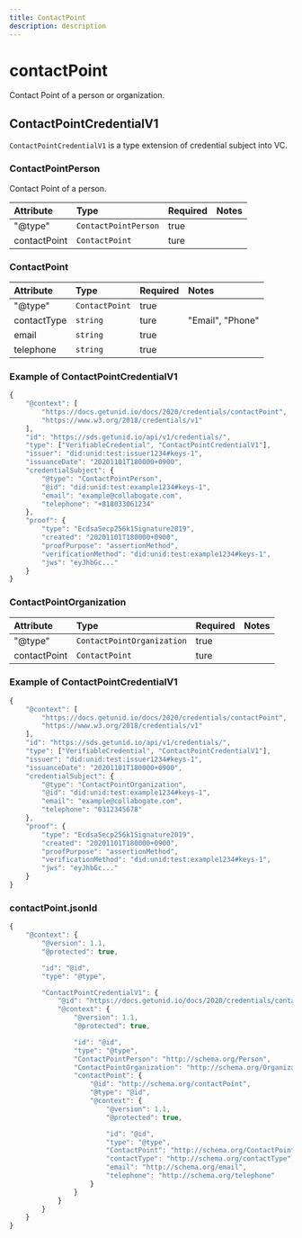 ```yaml
---
title: ContactPoint
description: description
---
```


# contactPoint

Contact Point of a person or organization.

## ContactPointCredentialV1

`ContactPointCredentialV1` is a type extension of credential subject into VC.

### ContactPointPerson

Contact Point of a person.

| Attribute | Type | Required | Notes |
| :--- | :--- | :--- | :--- |
| "@type" | `ContactPointPerson` | true |  |
| contactPoint | `ContactPoint` | ture |  |

### ContactPoint

| Attribute | Type | Required | Notes |
| :--- | :--- | :--- | :--- |
| "@type" | `ContactPoint` | true |  |
| contactType | `string` | ture | "Email", "Phone" |
| email | `string` | true |  |
| telephone | `string` | true |  |

### Example of ContactPointCredentialV1

```javascript
{
    "@context": [
        "https://docs.getunid.io/docs/2020/credentials/contactPoint",
        "https://www.w3.org/2018/credentials/v1"
    ],
    "id": "https://sds.getunid.io/api/v1/credentials/",
    "type": ["VerifiableCredential", "ContactPointCredentialV1"],
    "issuer": "did:unid:test:issuer1234#keys-1",
    "issuanceDate": "20201101T180000+0900",
    "credentialSubject": {
        "@type": "ContactPointPerson",
        "@id": "did:unid:test:example1234#keys-1",
        "email": "example@collabogate.com",
        "telephone": "+818033061234"
    },
    "proof": {
        "type": "EcdsaSecp256k1Signature2019",
        "created": "20201101T180000+0900",
        "proofPurpose": "assertionMethod",
        "verificationMethod": "did:unid:test:example1234#keys-1",
        "jws": "eyJhbGc..."
    }
}
```

### ContactPointOrganization

| Attribute | Type | Required | Notes |
| :--- | :--- | :--- | :--- |
| "@type" | `ContactPointOrganization` | true |  |
| contactPoint | `ContactPoint` | ture |  |

### Example of ContactPointCredentialV1

```javascript
{
    "@context": [
        "https://docs.getunid.io/docs/2020/credentials/contactPoint",
        "https://www.w3.org/2018/credentials/v1"
    ],
    "id": "https://sds.getunid.io/api/v1/credentials/",
    "type": ["VerifiableCredential", "ContactPointCredentialV1"],
    "issuer": "did:unid:test:issuer1234#keys-1",
    "issuanceDate": "20201101T180000+0900",
    "credentialSubject": {
        "@type": "ContactPointOrganization",
        "@id": "did:unid:test:example1234#keys-1",
        "email": "example@collabogate.com",
        "telephone": "0312345678"
    },
    "proof": {
        "type": "EcdsaSecp256k1Signature2019",
        "created": "20201101T180000+0900",
        "proofPurpose": "assertionMethod",
        "verificationMethod": "did:unid:test:example1234#keys-1",
        "jws": "eyJhbGc..."
    }
}
```

### contactPoint.jsonld

```javascript
{
    "@context": {
        "@version": 1.1,
        "@protected": true,

        "id": "@id",
        "type": "@type",

        "ContactPointCredentialV1": {
            "@id": "https://docs.getunid.io/docs/2020/credentials/contactPoint#ContactPointCredentialV1",
            "@context": {
                "@version": 1.1,
                "@protected": true,

                "id": "@id",
                "type": "@type",
                "ContactPointPerson": "http://schema.org/Person",
                "ContactPointOrganization": "http://schema.org/Organization",
                "contactPoint": {
                    "@id": "http://schema.org/contactPoint",
                    "@type": "@id",
                    "@context": {
                        "@version": 1.1,
                        "@protected": true,

                        "id": "@id",
                        "type": "@type",
                        "ContactPoint": "http://schema.org/ContactPoint",
                        "contactType": "http://schema.org/contactType",
                        "email": "http://schema.org/email",
                        "telephone": "http://schema.org/telephone"
                    }
                }
            }
        }
    }
}
```

